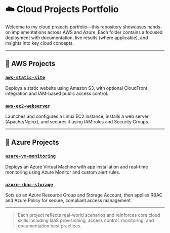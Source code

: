 # ☁️ Cloud Projects Portfolio

Welcome to my cloud projects portfolio—this repository showcases hands-on implementations across AWS and Azure. Each folder contains a focused deployment with documentation, live results (where applicable), and insights into key cloud concepts.

---

## 🔶 AWS Projects

### [`aws-static-site`](./aws-cloud-projects/aws-static-site)
Deploys a static website using Amazon S3, with optional CloudFront integration and IAM-based public access control.

### [`aws-ec2-webserver`](./aws-cloud-projects/aws-ec2-webserver)
Launches and configures a Linux EC2 instance, installs a web server (Apache/Nginx), and secures it using IAM roles and Security Groups.

---

## 🔷 Azure Projects

### [`azure-vm-monitoring`](./azure-cloud-projects/azure-vm-monitoring)
Deploys an Azure Virtual Machine with app installation and real-time monitoring using Azure Monitor and custom alert rules.

### [`azure-rbac-storage`](./azure-cloud-projects/azure-rbac-storage)
Sets up an Azure Resource Group and Storage Account, then applies RBAC and Azure Policy for secure, compliant access management.

---

> Each project reflects real-world scenarios and reinforces core cloud skills including IaaS provisioning, access control, monitoring, and documentation best practices.
